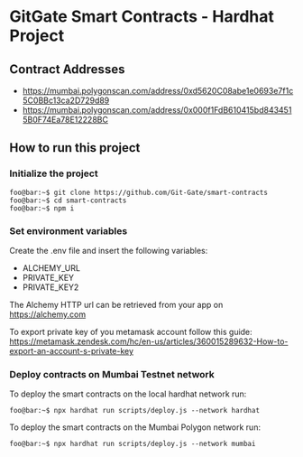# GitGate Smart Contracts - Hardhat Project

## Contract Addresses

- https://mumbai.polygonscan.com/address/0xd5620C08abe1e0693e7f1c5C0BBc13ca2D729d89
- https://mumbai.polygonscan.com/address/0x000f1FdB610415bd8434515B0F74Ea78E12228BC

## How to run this project

### Initialize the project

```console
foo@bar:~$ git clone https://github.com/Git-Gate/smart-contracts
foo@bar:~$ cd smart-contracts
foo@bar:~$ npm i
```

### Set environment variables

Create the .env file and insert the following variables:

- ALCHEMY_URL
- PRIVATE_KEY
- PRIVATE_KEY2

The Alchemy HTTP url can be retrieved from your app on https://alchemy.com

To export private key of you metamask account follow this guide: https://metamask.zendesk.com/hc/en-us/articles/360015289632-How-to-export-an-account-s-private-key

### Deploy contracts on Mumbai Testnet network

To deploy the smart contracts on the local hardhat network run:

```console
foo@bar:~$ npx hardhat run scripts/deploy.js --network hardhat
```

To deploy the smart contracts on the Mumbai Polygon network run:

```console
foo@bar:~$ npx hardhat run scripts/deploy.js --network mumbai
```
